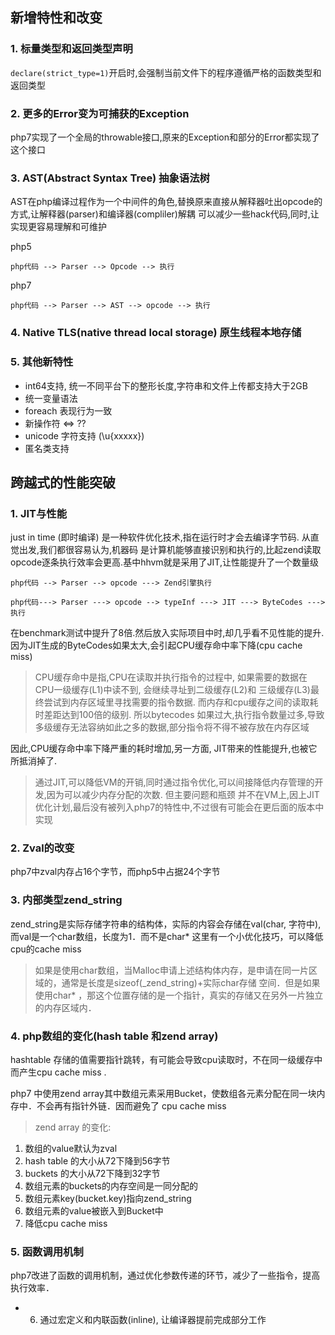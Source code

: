 
## 新增特性和改变

### 1. 标量类型和返回类型声明

`declare(strict_type=1)`开启时,会强制当前文件下的程序遵循严格的函数类型和返回类型

### 2. 更多的Error变为可捕获的Exception

php7实现了一个全局的throwable接口,原来的Exception和部分的Error都实现了这个接口

### 3. AST(Abstract Syntax Tree) 抽象语法树

AST在php编译过程作为一个中间件的角色,替换原来直接从解释器吐出opcode的方式,让解释器(parser)和编译器(compliler)解耦
可以减少一些hack代码,同时,让实现更容易理解和可维护

php5
```
php代码 --> Parser --> Opcode --> 执行
```
php7

```
php代码 --> Parser --> AST --> opcode --> 执行
```

### 4. Native TLS(native thread local storage) 原生线程本地存储

### 5. 其他新特性

- int64支持, 统一不同平台下的整形长度,字符串和文件上传都支持大于2GB
- 统一变量语法
- foreach 表现行为一致
- 新操作符  <=>  ??
- unicode 字符支持 (\u{xxxxx})
- 匿名类支持

## 跨越式的性能突破

### 1. JIT与性能

just in time (即时编译) 是一种软件优化技术,指在运行时才会去编译字节码. 从直觉出发,我们都很容易认为,机器码
是计算机能够直接识别和执行的,比起zend读取opcode逐条执行效率会更高.基中hhvm就是采用了JIT,让性能提升了一个数量级

```
php代码 --> Parser --> opcode ---> Zend引擎执行
```

```
php代码---> Parser ---> opcode --> typeInf ---> JIT ---> ByteCodes ---> 执行
```

在benchmark测试中提升了8倍.然后放入实际项目中时,却几乎看不见性能的提升.
因为JIT生成的ByteCodes如果太大,会引起CPU缓存命中率下降(cpu cache miss)


> CPU缓存命中是指,CPU在读取并执行指令的过程中, 如果需要的数据在CPU一级缓存(L1)中读不到, 会继续寻址到二级缓存(L2)和
三级缓存(L3)最终尝试到内存区域里寻找需要的指令数据. 而内存和cpu缓存之间的读取耗时差距达到100倍的级别. 所以bytecodes
如果过大,执行指令数量过多,导致多级缓存无法容纳如此之多的数据,部分指令将不得不被存放在内存区域


因此,CPU缓存命中率下降严重的耗时增加,另一方面, JIT带来的性能提升,也被它所抵消掉了.

> 通过JIT,可以降低VM的开销,同时通过指令优化,可以间接降低内存管理的开发,因为可以减少内存分配的次数. 但主要问题和瓶颈
并不在VM上,因上JIT优化计划,最后没有被列入php7的特性中,不过很有可能会在更后面的版本中实现


### 2. Zval的改变

php7中zval内存占16个字节，而php5中占据24个字节


### 3. 内部类型zend_string

zend_string是实际存储字符串的结构体，实际的内容会存储在val(char, 字符中), 而val是一个char数组，长度为1．而不是char*
这里有一个小优化技巧，可以降低cpu的cache miss

> 如果是使用char数组，当Malloc申请上述结构体内存，是申请在同一片区域的，通常是长度是sizeof(_zend_string)+实际char存储
空间．但是如果使用char* ，那这个位置存储的是一个指针，真实的存储又在另外一片独立的内存区域内．

### 4. php数组的变化(hash table 和zend array)

hashtable 存储的值需要指针跳转，有可能会导致cpu读取时，不在同一级缓存中而产生cpu cache miss .

php7 中使用zend array其中数组元素采用Bucket，使数组各元素分配在同一块内存中．不会再有指针外链．因而避免了
cpu cache miss

> zend array 的变化:
1. 数组的value默认为zval
2. hash table 的大小从72下降到56字节
3. buckets 的大小从72下降到32字节
4. 数组元素的buckets的内存空间是一同分配的
5. 数组元素key(bucket.key)指向zend_string
6. 数组元素的value被嵌入到Bucket中
7. 降低cpu cache miss

### 5. 函数调用机制

php7改进了函数的调用机制，通过优化参数传递的环节，减少了一些指令，提高执行效率．

* 6. 通过宏定义和内联函数(inline), 让编译器提前完成部分工作


